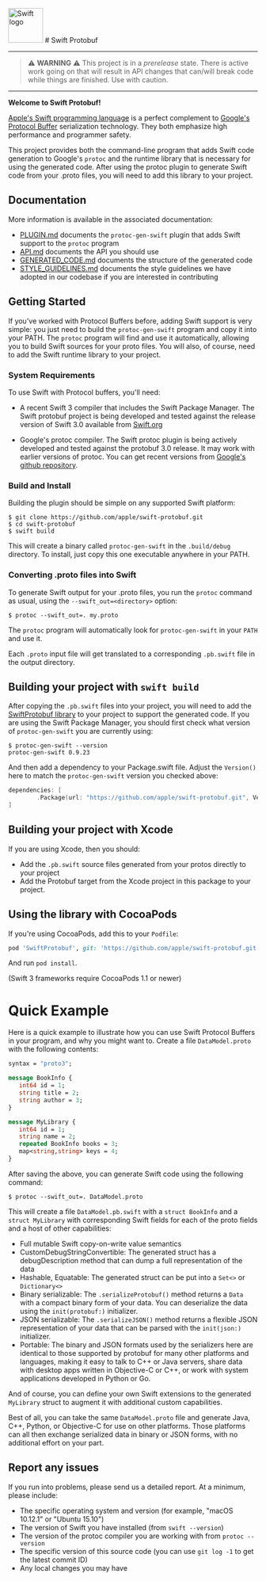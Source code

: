 <img src="https://swift.org/assets/images/swift.svg" alt="Swift logo" height="70" >
# Swift Protobuf

---

> :warning: **WARNING** :warning: This project is in a _prerelease_ state. There
> is active work going on that will result in API changes that can/will break
> code while things are finished. Use with caution.

---

**Welcome to Swift Protobuf!**

[Apple's Swift programming language](https://swift.org/) is a perfect
complement to [Google's Protocol
Buffer](https://developers.google.com/protocol-buffers/) serialization
technology.
They both emphasize high performance and programmer safety.

This project provides both the command-line program that adds Swift
code generation to Google's `protoc` and the runtime library that is
necessary for using the generated code.
After using the protoc plugin to generate Swift code from your .proto
files, you will need to add this library to your project.

## Documentation

More information is available in the associated documentation:

 * [PLUGIN.md](Documentation/PLUGIN.md) documents the `protoc-gen-swift`
   plugin that adds Swift support to the `protoc` program
 * [API.md](Documentation/API.md) documents the API you should use
 * [GENERATED_CODE.md](Documentation/GENERATED_CODE.md) documents the structure
   of the generated code
 * [STYLE_GUIDELINES.md](Documentation/STYLE_GUIDELINES.md) documents the style
   guidelines we have adopted in our codebase if you are interested in
   contributing

## Getting Started

If you've worked with Protocol Buffers before, adding Swift support is very
simple:  you just need to build the `protoc-gen-swift` program and copy it into
your PATH.
The `protoc` program will find and use it automatically, allowing you
to build Swift sources for your proto files.
You will also, of course, need to add the Swift runtime library to
your project.

### System Requirements

To use Swift with Protocol buffers, you'll need:

* A recent Swift 3 compiler that includes the Swift Package Manager.  The Swift
protobuf project is being developed and tested against the release version of
Swift 3.0 available from [Swift.org](https://swift.org)

* Google's protoc compiler.  The Swift protoc plugin is being actively developed
and tested against the protobuf 3.0 release.  It may work with earlier versions
of protoc.  You can get recent versions from
[Google's github repository](https://github.com/google/protobuf).

### Build and Install

Building the plugin should be simple on any supported Swift platform:

```
$ git clone https://github.com/apple/swift-protobuf.git
$ cd swift-protobuf
$ swift build
```

This will create a binary called `protoc-gen-swift` in the `.build/debug`
directory.  To install, just copy this one executable anywhere in your PATH.

### Converting .proto files into Swift

To generate Swift output for your .proto files, you run the `protoc` command as
usual, using the `--swift_out=<directory>` option:

```
$ protoc --swift_out=. my.proto
```

The `protoc` program will automatically look for `protoc-gen-swift` in your
`PATH` and use it.

Each `.proto` input file will get translated to a corresponding `.pb.swift`
file in the output directory.

## Building your project with `swift build`

After copying the `.pb.swift` files into your project, you will need to add the
[SwiftProtobuf library](https://github.com/apple/swift-protobuf) to your
project to support the generated code.
If you are using the Swift Package Manager, you should first check
what version of `protoc-gen-swift` you are currently using:

```
$ protoc-gen-swift --version
protoc-gen-swift 0.9.23
```

And then add a dependency to your Package.swift file.  Adjust the `Version()`
here to match the `protoc-gen-swift` version you checked above:

```swift
dependencies: [
        .Package(url: "https://github.com/apple/swift-protobuf.git", Version(0,9,23))
]
```

## Building your project with Xcode

If you are using Xcode, then you should:

* Add the `.pb.swift` source files generated from your protos directly to your
  project
* Add the Protobuf target from the Xcode project in this package to your project.

## Using the library with CocoaPods

If you're using CocoaPods, add this to your `Podfile`:

```ruby
pod 'SwiftProtobuf', git: 'https://github.com/apple/swift-protobuf.git'
```

And run `pod install`.

(Swift 3 frameworks require CocoaPods 1.1 or newer)

# Quick Example

Here is a quick example to illustrate how you can use Swift Protocol Buffers in
your program, and why you might want to.  Create a file `DataModel.proto` with
the following contents:

```protobuf
syntax = "proto3";

message BookInfo {
   int64 id = 1;
   string title = 2;
   string author = 3;
}

message MyLibrary {
   int64 id = 1;
   string name = 2;
   repeated BookInfo books = 3;
   map<string,string> keys = 4;
}
```

After saving the above, you can generate Swift code using the following command:

```
$ protoc --swift_out=. DataModel.proto
```

This will create a file `DataModel.pb.swift` with a `struct BookInfo` and a
`struct MyLibrary` with corresponding Swift fields for each of the proto fields
and a host of other capabilities:

* Full mutable Swift copy-on-write value semantics
* CustomDebugStringConvertible:  The generated struct has a debugDescription
  method that can dump a full representation of the data
* Hashable, Equatable:  The generated struct can be put into a `Set<>` or
  `Dictionary<>`
* Binary serializable:  The `.serializeProtobuf()` method returns a `Data` with
  a compact binary form of your data.  You can deserialize the data using the
  `init(protobuf:)` initializer.
* JSON serializable:  The `.serializeJSON()` method returns a flexible JSON
  representation of your data that can be parsed with the `init(json:)`
  initializer.
* Portable:  The binary and JSON formats used by the serializers here are
  identical to those supported by protobuf for many other platforms and
  languages, making it easy to talk to C++ or Java servers, share data with
  desktop apps written in Objective-C or C++, or work with system applications
  developed in Python or Go.

And of course, you can define your own Swift extensions to the generated
`MyLibrary` struct to augment it with additional custom capabilities.

Best of all, you can take the same `DataModel.proto` file and generate Java,
C++, Python, or Objective-C for use on other platforms. Those platforms can all
then exchange serialized data in binary or JSON forms, with no additional
effort on your part.

## Report any issues

If you run into problems, please send us a detailed report.
At a minimum, please include:

* The specific operating system and version (for example, "macOS 10.12.1" or
  "Ubuntu 15.10")
* The version of Swift you have installed (from `swift --version`)
* The version of the protoc compiler you are working with from
  `protoc --version`
* The specific version of this source code (you can use `git log -1` to get the
  latest commit ID)
* Any local changes you may have
